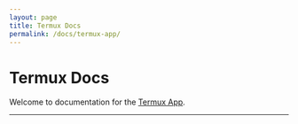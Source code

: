 ```yaml
---
layout: page
title: Termux Docs
permalink: /docs/termux-app/
---
```


# Termux Docs

Welcome to documentation for the [Termux App].

---
&nbsp;&nbsp;

[Termux App]: https://github.com/termux/termux-app
